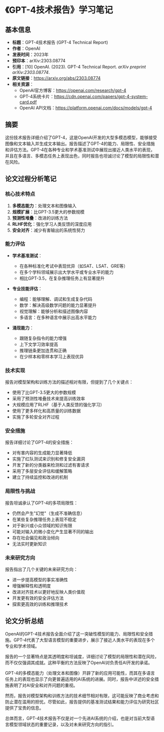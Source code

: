 # 《GPT-4技术报告》学习笔记

## 基本信息
- **标题**：GPT-4技术报告 (GPT-4 Technical Report)
- **作者**：OpenAI
- **发表时间**：2023年
- **预印本**：arXiv:2303.08774
- **引用**：[10] OpenAI. (2023). GPT-4 Technical Report. *arXiv preprint arXiv:2303.08774*.
- **原文链接**：https://arxiv.org/abs/2303.08774
- **相关资源**：
  - OpenAI官方博客：https://openai.com/research/gpt-4
  - GPT-4系统卡片：https://cdn.openai.com/papers/gpt-4-system-card.pdf
  - OpenAI API文档：https://platform.openai.com/docs/models/gpt-4

## 摘要
这份技术报告详细介绍了GPT-4，这是OpenAI开发的大型多模态模型，能够接受图像和文本输入并生成文本输出。报告描述了GPT-4的能力、局限性、安全措施和评估方法。GPT-4在各种专业和学术基准测试中展现出接近人类水平的表现，并且在多语言、多模态任务上表现出色，同时报告也坦诚讨论了模型的局限性和潜在风险。

## 论文过程分析笔记

### 核心技术特点
1. **多模态能力**：处理文本和图像输入
2. **规模扩展**：比GPT-3.5更大的参数规模
3. **预测性堆叠**：改进的训练方法
4. **RLHF优化**：强化学习人类反馈的深度应用
5. **安全对齐**：减少有害输出的系统性努力

### 能力评估
- **学术基准测试**：
  - 在各种标准化考试中表现优异（如SAT、LSAT、GRE等）
  - 在多个学科领域展示出大学水平或专业水平的能力
  - 相比GPT-3.5，在复杂推理任务上有显著提升

- **专业技能评估**：
  - 编程：能够理解、调试和生成复杂代码
  - 数学：解决高级数学问题的能力显著提升
  - 视觉理解：能够分析和描述图像内容
  - 多语言：在多种语言中展示出高水平能力

- **涌现能力**：
  - 跟随复杂指令的能力增强
  - 上下文学习效率提高
  - 推理链条更加连贯和正确
  - 在少样本和零样本学习上表现优异

### 技术实现
报告对模型架构和训练方法的描述相对有限，但提到了几个关键点：
- 使用了比GPT-3.5更大的参数规模
- 采用了预测性堆叠技术来提高训练效率
- 大规模应用了RLHF（基于人类反馈的强化学习）
- 使用了更多样化和高质量的训练数据
- 实施了多轮安全对齐过程

### 安全措施
报告详细讨论了GPT-4的安全措施：
- 对有害内容的生成能力显著降低
- 实施了红队测试来识别和修复安全漏洞
- 开发了新的分类器来检测和过滤有害请求
- 采用了多层安全评估和缓解策略
- 建立了持续监控和改进的机制

### 局限性与挑战
报告坦诚承认了GPT-4的多项局限性：
- 仍然会产生"幻觉"（生成不准确信息）
- 在某些复杂推理任务上表现不稳定
- 对于新兴或小众领域的知识有限
- 可能对输入的微小变化产生显著不同的输出
- 存在社会偏见和政治倾向
- 无法实时更新知识

### 未来研究方向
报告指出了几个关键的未来研究方向：
- 进一步提高模型的事实准确性
- 增强解释性和透明度
- 改进对齐技术以更好地反映人类价值观
- 开发更有效的安全评估方法
- 探索更高效的训练和推理技术

## 论文分析总结

OpenAI的GPT-4技术报告全面介绍了这一突破性模型的能力、局限性和安全措施。GPT-4代表了大型语言模型的重要进步，展示了接近人类水平的表现在多个专业和学术领域。

报告的一个显著特点是其透明度和坦诚度，详细讨论了模型的局限性和潜在风险，而不仅仅强调其成就。这种平衡的方法反映了OpenAI对负责任AI开发的承诺。

GPT-4的多模态能力（处理文本和图像）开辟了新的应用可能性，而其在多语言任务上的表现也显示了向更普遍适用的AI系统的进展。同时，报告中详述的安全措施表明了对AI安全和对齐问题的重视。

然而，报告对模型架构和训练方法的技术细节相对有限，这可能反映了商业考虑和防止潜在滥用的担忧。尽管如此，报告提供的基准测试结果和能力评估为研究社区提供了宝贵的信息。

总体而言，GPT-4技术报告不仅是对一个先进AI系统的介绍，也是对当前大型语言模型领域状态的重要记录，以及对未来研究方向的指引。 